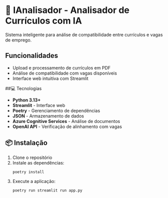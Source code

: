 # 🧠 IAnalisador - Analisador de Currículos com IA 

Sistema inteligente para análise de compatibilidade entre currículos e vagas de emprego.

## Funcionalidades

- Upload e processamento de currículos em PDF
- Análise de compatibilidade com vagas disponíveis
- Interface web intuitiva com Streamlit

##💻 Tecnologias

- **Python 3.13+**
- **Streamlit** - Interface web
- **Poetry** - Gerenciamento de dependências
- **JSON** - Armazenamento de dados
- **Azure Cognitive Services** - Análise de documentos
- **OpenAI API** - Verificação de alinhamento com vagas

## 📦 Instalação

1. Clone o repositório
2. Instale as dependências:
   ```bash
   poetry install
   ```
3. Execute a aplicação:
   ```bash
   poetry run streamlit run app.py
   ```
